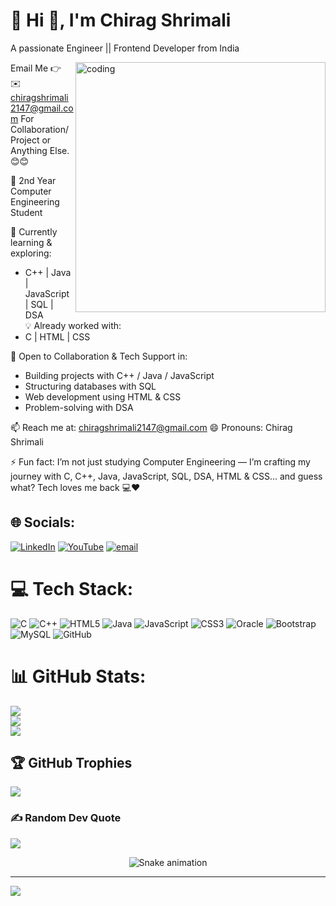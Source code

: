 # 💫 Hi 👋, I'm Chirag Shrimali
A passionate Engineer || Frontend Developer from India

<img align="right" alt="coding" width="400" src="https://github.com/user-attachments/assets/85c11f6f-2c08-4c12-a57d-a847384236fa" />


Email Me 👉 ✉️ chiragshrimali2147@gmail.com For Collaboration/Project or Anything Else. 😊😊

🔭 2nd Year Computer Engineering Student 

🌱 Currently learning & exploring:  
   - C++ | Java | JavaScript | SQL | DSA  
💡 Already worked with:  
   - C | HTML | CSS

💬 Open to Collaboration & Tech Support in:  
   - Building projects with C++ / Java / JavaScript  
   - Structuring databases with SQL  
   - Web development using HTML & CSS  
   - Problem-solving with DSA 

📫 Reach me at: chiragshrimali2147@gmail.com 
😄 Pronouns: Chirag Shrimali  

⚡ Fun fact: I’m not just studying Computer Engineering — I’m crafting my journey with C, C++, Java, JavaScript, SQL, DSA, HTML & CSS... and guess what? Tech loves me back 💻❤️  

## 🌐 Socials:
[![LinkedIn](https://img.shields.io/badge/LinkedIn-%230077B5.svg?logo=linkedin&logoColor=white)](https://www.linkedin.com/in/chirag-shrimali-0abb9b348?utm_source=share&utm_campaign=share_via&utm_content=profile&utm_medium=android_app) [![YouTube](https://img.shields.io/badge/YouTube-%23FF0000.svg?logo=YouTube&logoColor=white)](https://www.youtube.com/@NinjaAnimate2147) [![email](https://img.shields.io/badge/Email-D14836?logo=gmail&logoColor=white)](mailto:chiragshrimali2147@gmail.com) 

# 💻 Tech Stack:
![C](https://img.shields.io/badge/c-%2300599C.svg?style=for-the-badge&logo=c&logoColor=white) ![C++](https://img.shields.io/badge/c++-%2300599C.svg?style=for-the-badge&logo=c%2B%2B&logoColor=white) ![HTML5](https://img.shields.io/badge/html5-%23E34F26.svg?style=for-the-badge&logo=html5&logoColor=white) ![Java](https://img.shields.io/badge/java-%23ED8B00.svg?style=for-the-badge&logo=openjdk&logoColor=white) ![JavaScript](https://img.shields.io/badge/javascript-%23323330.svg?style=for-the-badge&logo=javascript&logoColor=%23F7DF1E) ![CSS3](https://img.shields.io/badge/css3-%231572B6.svg?style=for-the-badge&logo=css3&logoColor=white) ![Oracle](https://img.shields.io/badge/Oracle-F80000?style=for-the-badge&logo=oracle&logoColor=white) ![Bootstrap](https://img.shields.io/badge/bootstrap-%238511FA.svg?style=for-the-badge&logo=bootstrap&logoColor=white) ![MySQL](https://img.shields.io/badge/mysql-4479A1.svg?style=for-the-badge&logo=mysql&logoColor=white) ![GitHub](https://img.shields.io/badge/github-%23121011.svg?style=for-the-badge&logo=github&logoColor=white)
# 📊 GitHub Stats:
![](https://github-readme-stats.vercel.app/api?username=chirag-shrimali&theme=radical&hide_border=false&include_all_commits=true&count_private=false)<br/>
![](https://nirzak-streak-stats.vercel.app/?user=chirag-shrimali&theme=radical&hide_border=false)<br/>
![](https://github-readme-stats.vercel.app/api/top-langs/?username=chirag-shrimali&theme=radical&hide_border=false&include_all_commits=true&count_private=false&layout=compact)

## 🏆 GitHub Trophies
![](https://github-profile-trophy.vercel.app/?username=chirag-shrimali&theme=radical&no-frame=false&no-bg=false&margin-w=4)

### ✍️ Random Dev Quote
![](https://quotes-github-readme.vercel.app/api?type=horizontal&theme=radical)

<!-- Snake Game Repo View -->

<div align="center">
  <img src="https://profile-readme-generator.com/assets/snake.svg" alt="Snake animation" />
</div>

---
[![](https://visitcount.itsvg.in/api?id=chirag-shrimali&icon=0&color=0)](https://visitcount.itsvg.in)

<!-- Proudly created with GPRM ( https://gprm.itsvg.in ) -->
